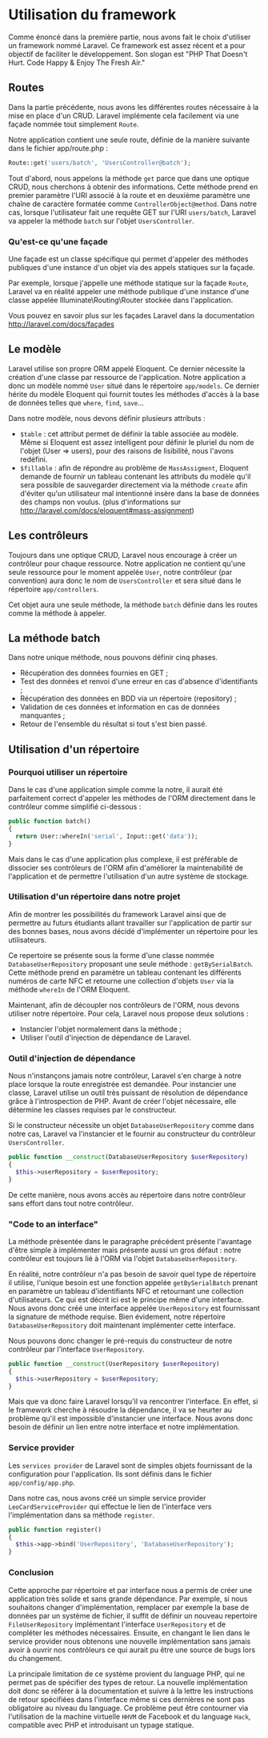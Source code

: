 # Utilisation du framework

Comme énoncé dans la première partie, nous avons fait le choix d'utiliser un framework nommé Laravel. Ce framework est assez récent et a pour objectif de faciliter le développement. Son slogan est "PHP That Doesn't Hurt. Code Happy & Enjoy The Fresh Air."

## Routes

Dans la partie précédente, nous avons les différentes routes nécessaire à la mise en place d'un CRUD. Laravel implémente cela facilement via une façade nommée tout simplement `Route`.

Notre application contient une seule route, définie de la manière suivante dans le fichier app/route.php :
```php
Route::get('users/batch', 'UsersController@batch');
```

Tout d'abord, nous appelons la méthode `get` parce que dans une optique CRUD, nous cherchons à obtenir des informations. Cette méthode prend en premier paramètre l'URI associé à la route et en deuxième paramètre une chaîne de caractère  formatée comme `ControllerObject@method`. Dans notre cas, lorsque l'utilisateur fait une requête GET sur l'URI `users/batch`, Laravel va appeler la méthode `batch` sur l'objet `UsersController`.

### Qu'est-ce qu'une façade

Une façade est un classe spécifique qui permet d'appeler des méthodes publiques d'une instance d'un objet via des appels statiques sur la façade.

Par exemple, lorsque j'appelle une méthode statique sur la façade `Route`, Laravel va en réalité appeler une méthode publique d'une instance d'une classe appelée Illuminate\Routing\Router stockée dans l'application.

Vous pouvez en savoir plus sur les façades Laravel dans la documentation http://laravel.com/docs/façades

## Le modèle

Laravel utilise son propre ORM appelé Eloquent. Ce dernier nécessite la création d'une classe par ressource de l'application. Notre application a donc un modèle nommé `User` situé dans le répertoire `app/models`. Ce dernier hérite du modèle Eloquent qui fournit toutes les méthodes d'accès à la base de données telles que `where`, `find`, `save`...

Dans notre modèle, nous devons définir plusieurs attributs :
   * `$table` : cet attribut permet de définir la table associée au modèle. Même si Eloquent est assez intelligent pour définir le pluriel du nom de l'objet (User => users), pour des raisons de lisibilité, nous l'avons redéfini.
   * `$fillable` : afin de répondre au problème de `MassAssigment`, Eloquent demande de fournir un tableau contenant les attributs du modèle qu'il sera possible de sauvegarder directement via la méthode `create` afin d'éviter qu'un utilisateur mal intentionné insère dans la base de données des champs non voulus. (plus d'informations sur http://laravel.com/docs/eloquent#mass-assignment)

## Les contrôleurs

Toujours dans une optique CRUD, Laravel nous encourage à créer un contrôleur pour chaque ressource. Notre application ne contient qu'une seule ressource pour le moment appelée `User`, notre contrôleur (par convention) aura donc le nom de `UsersController` et sera situé dans le répertoire `app/controllers`.

Cet objet aura une seule méthode, la méthode `batch` définie dans les routes comme la méthode à appeler.

## La méthode batch

Dans notre unique méthode, nous pouvons définir cinq phases.
  * Récupération des données fournies en GET ;
  * Test des données et renvoi d'une erreur en cas d'absence d'identifiants ;
  * Récupération des données en BDD via un répertoire (repository) ;
  * Validation de ces données et information en cas de données manquantes ;
  * Retour de l'ensemble du résultat si tout s'est bien passé.

## Utilisation d'un répertoire

### Pourquoi utiliser un répertoire

Dans le cas d'une application simple comme la notre, il aurait été parfaitement correct d'appeler les méthodes de l'ORM directement dans le contrôleur comme simplifié ci-dessous :
```php
public function batch()
{
  return User::whereIn('serial', Input::get('data'));
}
```

Mais dans le cas d'une application plus complexe, il est préférable de dissocier ses contrôleurs de l'ORM afin d'améliorer la maintenabilité de l'application et de permettre l'utilisation d'un autre système de stockage.

### Utilisation d'un répertoire dans notre projet

Afin de montrer les possibilités du framework Laravel ainsi que de permettre au futurs étudiants allant travailler sur l'application de partir sur des bonnes bases, nous avons décidé d'implémenter un répertoire pour les utilisateurs.

Ce repertoire se présente sous la forme d'une classe nommée `DatabaseUserRepository` proposant une seule méthode : `getBySerialBatch`. Cette méthode prend en paramètre un tableau contenant les différents numéros de carte NFC et retourne une collection d'objets `User` via la méthode `whereIn` de l'ORM Eloquent.

Maintenant, afin de découpler nos contrôleurs de l'ORM, nous devons utiliser notre répertoire. Pour cela, Laravel nous propose deux solutions :
  * Instancier l'objet normalement dans la méthode ;
  * Utiliser l'outil d'injection de dépendance de Laravel.

### Outil d'injection de dépendance

Nous n'instançons jamais notre contrôleur, Laravel s'en charge à notre place lorsque la route enregistrée est demandée. Pour instancier une classe, Laravel utilise un outil très puissant de résolution de dépendance grâce à l'introspection de PHP. Avant de créer l'objet nécessaire, elle détermine les classes requises par le constructeur.

Si le constructeur nécessite un objet `DatabaseUserRepository` comme dans notre cas, Laravel va l'instancier et le fournir au constructeur du contrôleur `UsersController`.
```php
public function __construct(DatabaseUserRepository $userRepository)
{
  $this->userRepository = $userRepository;
}
```

De cette manière, nous avons accès au répertoire dans notre contrôleur sans effort dans tout notre contrôleur.

### "Code to an interface"

La méthode présentée dans le paragraphe précédent présente l'avantage d'être simple à implémenter mais présente aussi un gros défaut : notre contrôleur est toujours lié à l'ORM via l'objet `DatabaseUserRepository`.

En réalité, notre contrôleur n'a pas besoin de savoir quel type de répertoire il utilise, l'unique besoin est une fonction appelée `getBySerialBatch` prenant en paramètre un tableau d'identifiants NFC et retournant une collection d'utilisateurs. Ce qui est décrit ici est le principe même d'une interface. Nous avons donc créé une interface appelée `UserRepository` est fournissant la signature de méthode requise. Bien évidement, notre répertoire `DatabaseUserRepository` doit maintenant implémenter cette interface.

Nous pouvons donc changer le pré-requis du constructeur de notre contrôleur par l'interface `UserRepository`.
```php
public function __construct(UserRepository $userRepository)
{
  $this->userRepository = $userRepository;
}
```

Mais que va donc faire Laravel lorsqu'il va rencontrer l'interface. En effet, si le framework cherche à résoudre la dépendance, il va se heurter au problème qu'il est impossible d'instancier une interface. Nous avons donc besoin de définir un lien entre notre interface et notre implémentation.

### Service provider

Les `services provider` de Laravel sont de simples objets fournissant de la configuration pour l'application. Ils sont définis dans le fichier `app/config/app.php`.

Dans notre cas, nous avons créé un simple service provider `LeoCardServiceProvider` qui effectue le lien de l'interface vers l'implémentation dans sa méthode `register`.
```php
public function register()
{
  $this->app->bind('UserRepository', 'DatabaseUserRepository');
}
```

### Conclusion

Cette approche par répertoire et par interface nous a permis de créer une application très solide et sans grande dépendance. Par exemple, si nous souhaitons changer d'implémentation, remplacer par exemple la base de données par un système de fichier, il suffit de définir un nouveau repertoire `FileUserRepository` implémentant l'interface `UserRepository` et de compléter les méthodes nécessaires. Ensuite, en changant le lien dans le service provider nous obtenons une nouvelle implémentation sans jamais avoir à ouvrir nos contrôleurs ce qui aurait pu être une source de bugs lors du changement.

La principale limitation de ce système provient du language PHP, qui ne permet pas de spécifier des types de retour. La nouvelle implémentation doit donc se référer à la documentation et suivre à la lettre les instructions de retour spécifiées dans l'interface même si ces dernières ne sont pas obligatoire au niveau du language. Ce problème peut être contourner via l'utilisation de la machine virtuelle `HHVM` de Facebook et du language `Hack`, compatible avec PHP et introduisant un typage statique.
